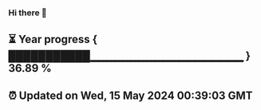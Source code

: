 ### Hi there 👋
⏳ Year progress { ███████████▁▁▁▁▁▁▁▁▁▁▁▁▁▁▁▁▁▁▁ } 36.89 %
---
⏰ Updated on Wed, 15 May 2024 00:39:03 GMT
---
